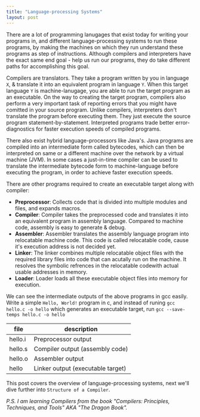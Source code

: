 ```yaml
---
title: "Language-processing Systems"
layout: post
---
```


There are a lot of programming lanugages that exist today for writing your
programs in, and different language-processing systems to run these programs, 
by making the machines on which they run understand these programs as step of 
instructions. Although compilers and interpreters have the exact same end 
goal - help us run our programs, they do take different paths for accomplishing 
this goal.

Compilers are translators. They take a program written by you in language `X`, 
& translate it into an equivalent program in language `Y`. When this target 
language `Y` is machine-lanugage, you are able to run the target program as an 
executable. On the way to creating the target program, compilers also perform a
very important task of reporting errors that you might have comitted in your 
source program. Unlike compilers, interpreters don't translate the program 
before executing them. They just execute the source program 
statement-by-statement. Interpreted programs trade better error-diagnostics for
faster execution speeds of compiled programs.

There also exist hybrid language-processors like Java's. Java programs are
compiled into an intermediate form called bytecodes, which can then be 
interpreted on same or a different machine over the network by a virtual 
machine (JVM). In some cases a just-in-time compiler can be used to translate
the intermediate bytecode form to machine-language before executing the 
program, in order to achieve faster execution speeds.


There are other programs required to create an executable target along with 
compiler:

- **Preprocessor**: Collects code that is divided into multiple modules and 
    files, and expands macros.
- **Compiler**: Compiler takes the preprocessed code and translates it into
    an equivalent program in assembly language. Compared to machine code,
    assembly is easy to generate & debug.
- **Assembler**: Assembler translates the assembly language program into
    relocatable machine code. This code is called relocatable code, cause it's
    execution address is not decided yet.
- **Linker**: The linker combines multiple relocatable object files with the
    required library files into code that can acutally run on the machine. It
    resolves the symbolic refrences in the relocatable codewith actual usable 
    addresses in memory.
- **Loader**: Loader loads all these executable object files into memory for
    execution.

We can see the intermediate outputs of the above programs in gcc easily. Write
a simple `Hello, World!` program in c, and instead of runing 
`gcc hello.c -o hello` which generates an executable target, run
`gcc --save-temps hello.c -o hello`

| file    | description                       |
|---------|-----------------------------------|
| hello.i | Preprocessor output               |
| hello.s | Compiler output (assembly code)   |
| hello.o | Assembler output                  |
| hello   | Linker output (executable target) |

This post covers the overview of language-processing systems, next we'll dive
further into `Structure of a Compiler`. 

*P.S. I am learning Compilers from the book "Compilers: Principles, 
Techniques, and Tools" AKA "The Dragon Book".*


